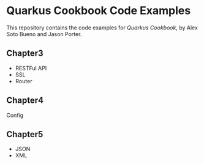 # Quarkus Cookbook Code Examples

This repository contains the code examples for _Quarkus Cookbook_, by Alex Soto
Bueno and Jason Porter.

## Chapter3

- RESTFul API
- SSL
- Router

## Chapter4

Config

## Chapter5

- JSON
- XML
